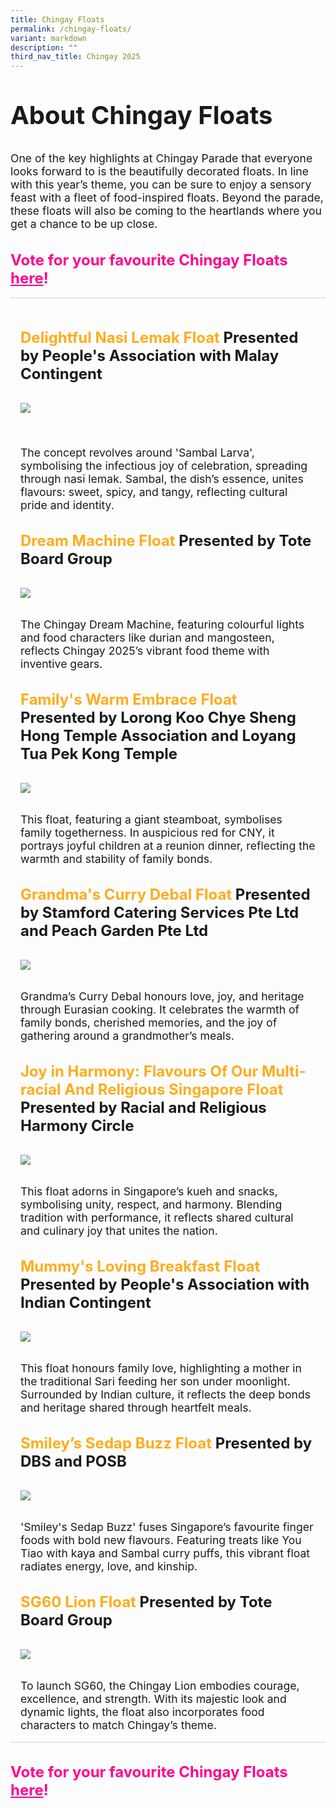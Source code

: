 ```yaml
---
title: Chingay Floats
permalink: /chingay-floats/
variant: markdown
description: ""
third_nav_title: Chingay 2025
---
```

<div style="padding-top:2rem;font-size:2.5rem;">
<span style="font-weight: bold;">About Chingay Floats</span></div>

<div style="padding-top:1rem; padding-bottom:1rem; font-size:1.1rem">        

One of the key highlights at Chingay Parade that everyone looks forward to is the beautifully decorated floats. In line with this year’s theme, you can be sure to enjoy a sensory feast with a fleet of food-inspired floats.  Beyond the parade, these floats will also be coming to  the heartlands where you get a chance to be up close.<br>
</div>

<div style="font-size:1.5rem; padding-bottom: 1rem;">
<span style="font-weight: bold;"><span style="color: #ff008f;">Vote for your favourite Chingay Floats  <a style="color: #ff008f;" target="_blank" href="https://www.chingay.gov.sg/vote-bigfloat25/">here</a>!</span>
</span></div>

<div style="border-top: 2px solid #E5E4E2; padding-bottom: 2rem;"></div>

<div style="padding:1rem;font-size:1.5rem;">
<span style="font-weight: bold;"><span style="color: #FFAC1C;"> Delightful Nasi Lemak Float</span> Presented by People's Association with Malay Contingent</span></div>


<div><img src="/images/Chingay2025/BigFloats/chingay2025delightfulnasilemakfloat.jpg" style="padding: 1rem;"></div>

<div style="padding:1rem; font-size:1.1rem"><br> The concept revolves around 'Sambal Larva', symbolising the infectious joy of celebration, spreading through nasi lemak. Sambal, the dish’s essence, unites flavours: sweet, spicy, and tangy, reflecting cultural pride and identity.
</div>


<div style="padding:1rem;font-size:1.5rem;">
<span style="font-weight: bold;"><span style="color: #FFAC1C;"> Dream Machine Float </span> Presented by Tote Board Group</span></div>

<div><img src="/images/Chingay2025/BigFloats/dreammachine.jpg" style="padding: 1rem;"></div>

<div style="padding:1rem; font-size:1.1rem">The Chingay Dream Machine, featuring colourful lights and food characters like durian and mangosteen, reflects Chingay 2025’s vibrant food theme with inventive gears.</div>



<div style="padding:1rem;font-size:1.5rem;">
<span style="font-weight: bold;"><span style="color: #FFAC1C;"> Family's Warm Embrace Float </span> Presented by Lorong Koo Chye Sheng Hong Temple Association and Loyang Tua Pek Kong Temple</span></div>

<div><img src="/images/Chingay2025/BigFloats/chingay2025steamboat.jpg" style="padding: 1rem;"></div>

<div style="padding:1rem; font-size:1.1rem">This float, featuring a giant steamboat, symbolises family togetherness. In auspicious red for CNY, it portrays joyful children at a reunion dinner, reflecting the warmth and stability of family bonds.</div>


<div style="padding:1rem;font-size:1.5rem;">
<span style="font-weight: bold;"><span style="color: #FFAC1C;"> Grandma's Curry Debal Float </span> Presented by Stamford Catering Services Pte Ltd and Peach Garden Pte Ltd</span></div>

<div><img src="/images/Chingay2025/BigFloats/chingay2025grandmascurrydebalfloat.jpg" style="padding: 1rem;"></div>

<div style="padding:1rem; font-size:1.1rem">Grandma’s Curry Debal honours love, joy, and heritage through Eurasian cooking. It celebrates the warmth of family bonds, cherished memories, and the joy of gathering around a grandmother’s meals.</div>


<div style="padding:1rem;font-size:1.5rem;">
<span style="font-weight: bold;"><span style="color: #FFAC1C;"> Joy in Harmony: Flavours Of Our Multi-racial And Religious Singapore Float
 </span> Presented by Racial and Religious Harmony Circle</span></div>

<div><img src="/images/Chingay2025/BigFloats/chingay2025harmonycircle.jpg" style="padding: 1rem;"></div>

<div style="padding:1rem; font-size:1.1rem">This float adorns in Singapore’s kueh and snacks, symbolising unity, respect, and harmony. Blending tradition with performance, it reflects shared cultural and culinary joy that unites the nation.</div>


<div style="padding:1rem;font-size:1.5rem;">
<span style="font-weight: bold;"><span style="color: #FFAC1C;"> Mummy's Loving Breakfast Float </span> Presented by People's Association with Indian Contingent</span></div>

<div><img src="/images/Chingay2025/BigFloats/lovingbreakfast.jpg" style="padding: 1rem;"></div>

<div style="padding:1rem; font-size:1.1rem">This float honours family love, highlighting a mother in the traditional Sari feeding her son under moonlight. Surrounded by Indian culture, it reflects the deep bonds and heritage shared through heartfelt meals.</div>


<div style="padding:1rem;font-size:1.5rem;">
<span style="font-weight: bold;"><span style="color: #FFAC1C;"> Smiley’s Sedap Buzz Float </span> Presented by DBS and POSB</span></div>

<div><img src="/images/Chingay2025/BigFloats/chingay2025smileysedapbuzzfloat.jpg" style="padding: 1rem;"></div>

<div style="padding:1rem; font-size:1.1rem">'Smiley's Sedap Buzz' fuses Singapore’s favourite finger foods with bold new flavours. Featuring treats like You Tiao with kaya and Sambal curry puffs, this vibrant float radiates energy, love, and kinship.</div>

<div style="padding:1rem;font-size:1.5rem;">
<span style="font-weight: bold;"><span style="color: #FFAC1C;"> SG60 Lion Float </span> Presented by Tote Board Group</span></div>

<div><img src="/images/Chingay2025/BigFloats/sg60lionnew.jpg" style="padding: 1rem;"></div>

<div style="padding:1rem; font-size:1.1rem">To launch SG60, the Chingay Lion embodies courage, excellence, and strength. With its majestic look and dynamic lights, the float also incorporates food characters to match Chingay’s theme.</div>

<div style="border-top: 2px solid #E5E4E2; padding-bottom: 2rem;"></div>


<div style="font-size:1.5rem; padding-bottom: 1rem;">
<span style="font-weight: bold;"><span style="color: #ff008f;">Vote for your favourite Chingay Floats  <a style="color: #ff008f;" target="_blank" href="https://www.chingay.gov.sg/vote-bigfloat25/">here</a>!</span>
</span></div>